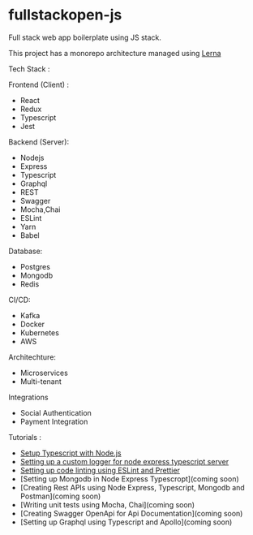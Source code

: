 # fullstackopen-js
Full stack web app boilerplate using JS stack.

This project has a monorepo architecture managed using [Lerna](https://github.com/lerna/lerna)

Tech Stack :

Frontend (Client) :
- React
- Redux
- Typescript
- Jest

Backend (Server):
- Nodejs
- Express
- Typescript
- Graphql
- REST
- Swagger
- Mocha,Chai
- ESLint
- Yarn
- Babel

Database:
- Postgres
- Mongodb
- Redis

CI/CD:
- Kafka
- Docker
- Kubernetes
- AWS

Architechture:
- Microservices
- Multi-tenant

Integrations
- Social Authentication
- Payment Integration

Tutorials :

- [Setup Typescript with Node.js](https://sujaykundu.com/blog/setting-up-typescript-with-nodejs-project/)
- [Setting up a custom logger for node express typescript server](https://sujaykundu.com/blog/setting-up-custom-logger-for-node-express-typescript-server/)
- [Setting up code linting using ESLint and Prettier](https://sujaykundu.com/blog/adding-linting-to-express-typescript-server-using-eslint/)
- [Setting up Mongodb in Node Express Typescropt](coming soon)
- [Creating Rest APIs using Node Express, Typescript, Mongodb and Postman](coming soon)
- [Writing unit tests using Mocha, Chai](coming soon)
- [Creating Swagger OpenApi for Api Documentation](coming soon)
- [Setting up Graphql using Typescript and Apollo](coming soon)
